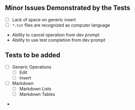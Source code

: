 ## Minor Issues Demonstrated by the Tests

- [ ] Lack of space on generic insert
- [ ] `*.txt` files are recognized as computer language
- Ability to cancel operation from dev prompt
- Ability to use test completion from dev prompt

## Tests to be added

- [ ] Generic Operations
    - [ ] Edit
    - [ ] Insert
- [ ] Markdown
    - [ ] Markdown Lists
    - [ ] Markdown Tables
- 

